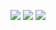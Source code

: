 <img src="https://img.shields.io/badge/python3-F7DF1E?style=for-the-badge&logo=javascript&logoColor=white">  <img src="https://img.shields.io/badge/TensorFlow-F7DF1E?style=for-the-badge&logo=javascript&logoColor=cornflowerblue">
<img src="https://img.shields.io/badge/PyTorch-#00FF00?style=for-the-badge&logo=javascript&logoColor=yellow">
